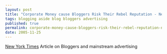 ```yaml
---
layout: post
title: "Corporate Money cause Bloggers Risk Their Rebel Reputation - New York Times"
tags: blogging aside blog bloggers advertising
published: true
permalink: corporate-money-cause-bloggers-risk-their-rebel-reputation-new-york-times
date: 2005-11-25
---
```


<a href="http://www.nytimes.com/2005/11/26/technology/26blog.html?pagewanted=1"> New York Times</a> Article on Bloggers and mainstream advertising
